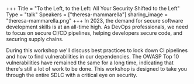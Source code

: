+++
Title = "To the Left, to the Left: All Your Security Shifted to the Left"
Type = "talk"
Speakers = ["theresa-mammarella"]
sharing_image = "theresa-mammarella.png"
+++
In 2023, the demand for secure software development skills is at an all-time high. As DevOps professionals, we need to focus on secure CI/CD pipelines, helping developers secure code, and securing supply chains.

During this workshop we'll discuss best practices to lock down CI pipelines and how to find vulnerabilities in our dependencies. The OWASP Top 10 vulnerabilities have remained the same for a long time, indicating that there's still a lot of work to be done. This workshop is designed to take you through the entire SDLC with a critical eye on security.

